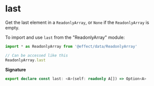 # last

Get the last element in a `ReadonlyArray`, or `None` if the `ReadonlyArray` is empty.

To import and use `last` from the "ReadonlyArray" module:

```ts
import * as ReadonlyArray from '@effect/data/ReadonlyArray'

// Can be accessed like this
ReadonlyArray.last
```

**Signature**

```ts
export declare const last: <A>(self: readonly A[]) => Option<A>
```
